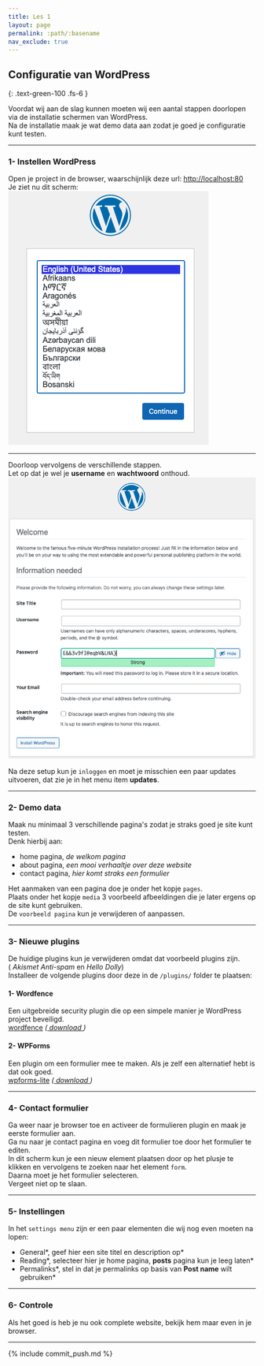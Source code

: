 ```yaml
---
title: Les 1
layout: page
permalink: :path/:basename
nav_exclude: true
---
```


## Configuratie van WordPress
{: .text-green-100 .fs-6 }

Voordat wij aan de slag kunnen moeten wij een aantal stappen doorlopen via de installatie schermen van WordPress.  
Na de installatie maak je wat demo data aan zodat je goed je configuratie kunt testen.  

---
### 1- Instellen WordPress
Open je project in de browser, waarschijnlijk deze url: [http://localhost:80](http://localhost:80)  
Je ziet nu dit scherm:  
![language chooser](img/language-chooser.png)  

---
Doorloop vervolgens de verschillende stappen.  
Let op dat je wel je **username** en **wachtwoord** onthoud.  
![setup](img/Setup.png)  

Na deze setup kun je `inloggen` en moet je misschien een paar updates uitvoeren, dat zie je in het menu item **updates**.  

---
### 2- Demo data
Maak nu minimaal 3 verschillende pagina's zodat je straks goed je site kunt testen.  
Denk hierbij aan:
- home pagina, _de welkom pagina_
- about pagina, _een mooi verhaaltje over deze website_
- contact pagina, _hier komt straks een formulier_

Het aanmaken van een pagina doe je onder het kopje `pages`.  
Plaats onder het kopje `media` 3 voorbeeld afbeeldingen die je later ergens op de site kunt gebruiken.  
De `voorbeeld pagina` kun je verwijderen of aanpassen.  

---
### 3- Nieuwe plugins
De huidige plugins kun je verwijderen omdat dat voorbeeld plugins zijn.  
( _Akismet Anti-spam_ en _Hello Dolly_)  
Installeer de volgende plugins door deze in de `/plugins/` folder te plaatsen:
#### 1- Wordfence  
Een uitgebreide security plugin die op een simpele manier je WordPress project beveiligd.  
[wordfence](https://www.wordfence.com/) _([ download ](data/wordfence.zip))_

#### 2- WPForms
Een plugin om een formulier mee te maken. Als je zelf een alternatief hebt is dat ook goed.  
[wpforms-lite](https://wordpress.org/plugins/wpforms-lite/) _([ download ](data/wpforms-lite.1.8.7.2.zip))_

---
### 4- Contact formulier
Ga weer naar je browser toe en activeer de formulieren plugin en maak je eerste formulier aan.  
Ga nu naar je contact pagina en voeg dit formulier toe door het formulier te editen.  
In dit scherm kun je een nieuw element plaatsen door op het plusje te klikken en vervolgens te zoeken naar het element `form`.  
Daarna moet je het formulier selecteren.  
Vergeet niet op te slaan.  

---
### 5- Instellingen
In het `settings menu` zijn er een paar elementen die wij nog even moeten na lopen:
- General*, geef hier een site titel en description op*
- Reading*, selecteer hier je home pagina, **posts** pagina kun je leeg laten*
- Permalinks*, stel in dat je permalinks op basis van **Post name** wilt gebruiken* 

---
### 6- Controle
Als het goed is heb je nu ook complete website, bekijk hem maar even in je browser.

---
{% include commit_push.md %}


